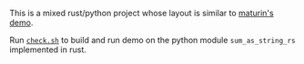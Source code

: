 This is a mixed rust/python project whose layout is similar to [maturin's demo][mixed-layout].

Run [`check.sh`](./check.sh) to build and run demo on the python module `sum_as_string_rs` implemented in rust. 

[mixed-layout]: https://www.maturin.rs/project_layout#mixed-rustpython-project
